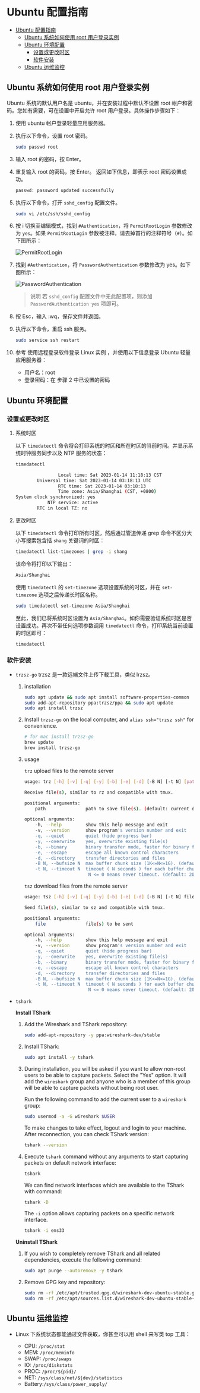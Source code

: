 <!--
 * @Description: Ubuntu 配置指南
 * @Author: alphapenng
 * @Github: 
 * @Date: 2022-12-21 12:31:30
 * @LastEditors: alphapenng
 * @LastEditTime: 2023-01-15 20:36:02
 * @FilePath: /balabala/content/private/Ubuntu 系统配置指南.md
-->

# Ubuntu 配置指南

- [Ubuntu 配置指南](#ubuntu-配置指南)
  - [Ubuntu 系统如何使用 root 用户登录实例](#ubuntu-系统如何使用-root-用户登录实例)
  - [Ubuntu 环境配置](#ubuntu-环境配置)
    - [设置或更改时区](#设置或更改时区)
    - [软件安装](#软件安装)
  - [Ubuntu 运维监控](#ubuntu-运维监控)

## Ubuntu 系统如何使用 root 用户登录实例

Ubuntu 系统的默认用户名是 ubuntu，并在安装过程中默认不设置 root 帐户和密码。您如有需要，可在设置中开启允许 root 用户登录。具体操作步骤如下：

1. 使用 ubuntu 帐户登录轻量应用服务器。

2. 执行以下命令，设置 root 密码。

    ```bash
    sudo passwd root
    ```

3. 输入 root 的密码，按 Enter。

4. 重复输入 root 的密码，按 Enter。
    返回如下信息，即表示 root 密码设置成功。

    ```bash
    passwd: password updated successfully
    ```

5. 执行以下命令，打开 `sshd_config` 配置文件。

    ```bash
    sudo vi /etc/ssh/sshd_config
    ```

6. 按 i 切换至编辑模式，找到 `#Authentication`，将 `PermitRootLogin` 参数修改为 `yes`。如果 `PermitRootLogin` 参数被注释，请去掉首行的注释符号（`#`）。如下图所示：

    ![PermitRootLogin](https://alphapenng-1305651397.cos.ap-shanghai.myqcloud.com/uPic/20221221123754_qOYn6U.jpg)

7. 找到 `#Authentication`，将 `PasswordAuthentication` 参数修改为 yes。如下图所示：

    ![PasswordAuthentication](https://alphapenng-1305651397.cos.ap-shanghai.myqcloud.com/uPic/20221221124207_SxqgHR.jpg)

    > 说明
    > 若 `sshd_config` 配置文件中无此配置项，则添加 `PasswordAuthentication yes` 项即可。

8. 按 Esc，输入 :wq，保存文件并返回。

9. 执行以下命令，重启 ssh 服务。

    ```bash
    sudo service ssh restart
    ```

10. 参考 使用远程登录软件登录 Linux 实例 ，并使用以下信息登录 Ubuntu 轻量应用服务器：
    - 用户名：root
    - 登录密码：在 步骤 2 中已设置的密码

## Ubuntu 环境配置

### 设置或更改时区

1. 系统时区

    以下 `timedatectl` 命令将会打印系统的时区和所在时区的当前时间。并显示系统时钟服务同步以及 NTP 服务的状态：

    ```bash
    timedatectl
    ```

    ```bash
                    Local time: Sat 2023-01-14 11:18:13 CST
            Universal time: Sat 2023-01-14 03:18:13 UTC
                    RTC time: Sat 2023-01-14 03:18:13    
                    Time zone: Asia/Shanghai (CST, +0800) 
    System clock synchronized: yes                        
                NTP service: active                     
            RTC in local TZ: no       
    ```

2. 更改时区

    以下 `timedatectl` 命令打印所有时区，然后通过管道传递 grep 命令不区分大小写搜索包含括 `shang` 关键词的时区：

    ```bash
    timedatectl list-timezones | grep -i shang
    ```

    该命令将打印以下输出：

    ```bash
    Asia/Shanghai
    ```

    使用 `timedatectl` 的 `set-timezone` 选项设置系统的时区，并在 `set-timezone` 选项之后传递长时区名称。

    ```bash
    sudo timedatectl set-timezone Asia/Shanghai
    ```

    至此，我们已将系统时区设置为 `Asia/Shanghai`。如你需要验证系统时区是否设置成功。再次不带任何选项参数调用 `timedatectl` 命令，打印系统当前设置的时区即可：

    ```bash
    timedatectl
    ```

### 软件安装

- `trzsz-go`
    trzsz 是一款远端文件上传下载工具，类似 lrzsz。

    1. installation

        ```bash
        sudo apt update && sudo apt install software-properties-common
        sudo add-apt-repository ppa:trzsz/ppa && sudo apt update
        sudo apt install trzsz
        ```

    2. Install `trzsz-go` on the local computer, and `alias ssh="trzsz ssh"` for convenience.

        ```bash
        # for mac install trzsz-go
        brew update
        brew install trzsz-go
        ```

    3. usage

        `trz` upload files to the remote server

        ```bash
        usage: trz [-h] [-v] [-q] [-y] [-b] [-e] [-d] [-B N] [-t N] [path]

        Receive file(s), similar to rz and compatible with tmux.

        positional arguments:
            path               path to save file(s). (default: current directory)

        optional arguments:
            -h, --help         show this help message and exit
            -v, --version      show program's version number and exit
            -q, --quiet        quiet (hide progress bar)
            -y, --overwrite    yes, overwrite existing file(s)
            -b, --binary       binary transfer mode, faster for binary files
            -e, --escape       escape all known control characters
            -d, --directory    transfer directories and files
            -B N, --bufsize N  max buffer chunk size (1K<=N<=1G). (default: 10M)
            -t N, --timeout N  timeout ( N seconds ) for each buffer chunk.
                                N <= 0 means never timeout. (default: 20)
        ```

        `tsz` download files from the remote server

        ```bash
        usage: tsz [-h] [-v] [-q] [-y] [-b] [-e] [-d] [-B N] [-t N] file [file ...]

        Send file(s), similar to sz and compatible with tmux.

        positional arguments:
            file               file(s) to be sent

        optional arguments:
            -h, --help         show this help message and exit
            -v, --version      show program's version number and exit
            -q, --quiet        quiet (hide progress bar)
            -y, --overwrite    yes, overwrite existing file(s)
            -b, --binary       binary transfer mode, faster for binary files
            -e, --escape       escape all known control characters
            -d, --directory    transfer directories and files
            -B N, --bufsize N  max buffer chunk size (1K<=N<=1G). (default: 10M)
            -t N, --timeout N  timeout ( N seconds ) for each buffer chunk.
                                N <= 0 means never timeout. (default: 20)
        ```

- `tshark`

    **Install TShark**

    1. Add the Wireshark and TShark repository:

        ```bash
        sudo add-apt-repository -y ppa:wireshark-dev/stable
        ```

    2. Install TShark:

        ```bash
        sudo apt install -y tshark
        ```

    3. During installation, you will be asked if you want to allow non-root users to be able to capture packets. Select the "Yes" option. It will add the `wireshark` group and anyone who is a member of this group will be able to capture packets without being root user.

        Run the following command to add the current user to a `wireshark` group:

        ```bash
        sudo usermod -a -G wireshark $USER
        ```

        To make changes to take effect, logout and login to your machine. After reconnection, you can check TShark version:

        ```bash
        tshark --version
        ```

    4. Execute `tshark` command without any arguments to start capturing packets on default network interface:

        ```bash
        tshark
        ```

        We can find network interfaces which are available to the TShark with command:

        ```bash
        tshark -D
        ```

        The `-i` option allows capturing packets on a specific network interface.

        ```bash
        tshark -i ens33
        ```

    **Uninstall TShark**

    1. If you wish to completely remove TShark and all related dependencies, execute the following command:

        ```bash
        sudo apt purge --autoremove -y tshark
        ```

    2. Remove GPG key and repository:

        ```bash
        sudo rm -rf /etc/apt/trusted.gpg.d/wireshark-dev-ubuntu-stable.gpg*
        sudo rm -rf /etc/apt/sources.list.d/wireshark-dev-ubuntu-stable-jammy.list
        ```

## Ubuntu 运维监控

- Linux 下系统状态都能通过文件获取，你甚至可以用 shell 来写类 top 工具：

  - CPU: `/proc/stat`
  - MEM: `/proc/meminfo`
  - SWAP: `/proc/swaps`
  - IO: `/proc/diskstats`
  - PROC: `/proc/${pid}/`
  - NET: `/sys/class/net/${dev}/statistics`
  - Battery:`/sys/class/power_supply/`
